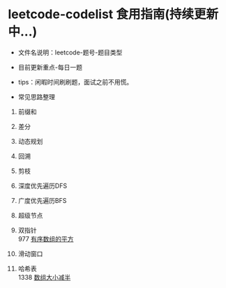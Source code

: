 # leetcode-codelist 食用指南(持续更新中...)

- 文件名说明：leetcode-题号-题目类型
- 目前更新重点-每日一题 
- tips：闲暇时间刷刷题，面试之前不用慌。

- 常见思路整理  
1. 前缀和    
  
2. 差分  
  
3. 动态规划  
  
4. 回溯  
  
5. 剪枝  
  
6. 深度优先遍历DFS  
  
7. 广度优先遍历BFS  
  
8. 超级节点  
  
9. 双指针  
    977 [有序数组的平方](https://github.com/Oakenshield-Su/leetcode-codelist/blob/master/leetcode-977-array.cpp)
  
10. 滑动窗口  
  
11. 哈希表  
    1338 [数组大小减半](https://github.com/Oakenshield-Su/leetcode-codelist/blob/master/leetcode-1338-hash.cpp)
